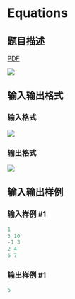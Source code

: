 # Equations

## 题目描述

[problemUrl]: https://uva.onlinejudge.org/index.php?option=com_onlinejudge&Itemid=8&category=24&page=show_problem&problem=2233

[PDF](https://uva.onlinejudge.org/external/112/p11266.pdf)

![](https://cdn.luogu.com.cn/upload/vjudge_pic/UVA11266/d32b3e6ba8d7556101ad0bed40813b138fc62e5e.png)

## 输入输出格式

### 输入格式

![](https://cdn.luogu.com.cn/upload/vjudge_pic/UVA11266/95efd29a2949bbbf6d7d7cf334ed5a3f833d3d2d.png)

### 输出格式

![](https://cdn.luogu.com.cn/upload/vjudge_pic/UVA11266/ef1817bda1b9bb130bb306d19519f70f31d2c171.png)

## 输入输出样例

### 输入样例 #1

```cpp
1
3 10
-1 3
2 4
6 7
```


### 输出样例 #1

```cpp
6
```


